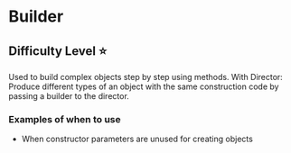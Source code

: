 # Builder

## Difficulty Level ⭐️

Used to build complex objects step by step using methods.
With Director: Produce different types of an object with the same construction code by passing a builder to the director.

### Examples of when to use
- When constructor parameters are unused for creating objects